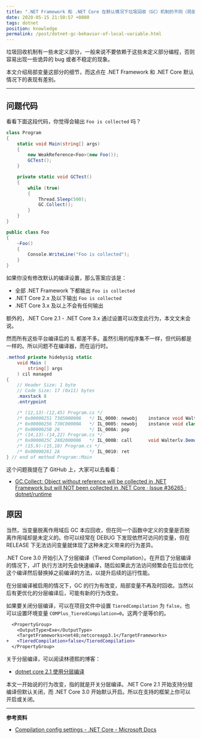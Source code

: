 ```yaml
---
title: ".NET Framework 和 .NET Core 在默认情况下垃圾回收（GC）机制的不同（局部变量部分）"
date: 2020-05-15 21:50:57 +0800
tags: dotnet
position: knowledge
permalink: /post/dotnet-gc-behavior-of-local-variable.html
---
```


垃圾回收机制有一些未定义部分，一般来说不要依赖于这些未定义部分编程，否则容易出现一些诡异的 bug 或者不稳定的现象。

本文介绍局部变量这部分的细节，而这点在 .NET Framework 和 .NET Core 默认情况下的表现有差别。

---

<div id="toc"></div>

## 问题代码

看看下面这段代码，你觉得会输出 `Foo is collected` 吗？

```csharp
class Program
{
    static void Main(string[] args)
    {
        new WeakReference<Foo>(new Foo());
        GCTest();
    }

    private static void GCTest()
    {
        while (true)
        {
            Thread.Sleep(500);
            GC.Collect();
        }
    }
}

public class Foo
{
    ~Foo()
    {
        Console.WriteLine("Foo is collected");
    }
}
```

如果你没有修改默认的编译设置，那么答案应该是：

- 全部 .NET Framework 下都输出 `Foo is collected`
- .NET Core 2.x 及以下输出 `Foo is collected`
- .NET Core 3.x 及以上不会有任何输出

额外的，.NET Core 2.1 - .NET Core 3.x 通过设置可以改变此行为，本文文末会说。

然而所有这些平台编译后的 IL 都差不多。虽然引用的程序集不一样，但代码都是一样的。所以问题不在编译器，而在运行时。

```csharp
.method private hidebysig static 
    void Main (
        string[] args
    ) cil managed 
{
    // Header Size: 1 byte
    // Code Size: 17 (0x11) bytes
    .maxstack 8
    .entrypoint

    /* (12,13)-(12,45) Program.cs */
    /* 0x00000251 7305000006   */ IL_0000: newobj    instance void Walterlv.Demo.Weak.Foo::.ctor()
    /* 0x00000256 730C00000A   */ IL_0005: newobj    instance void class [System.Runtime]System.WeakReference`1<class Walterlv.Demo.Weak.Foo>::.ctor(!0)
    /* 0x0000025B 26           */ IL_000A: pop
    /* (14,13)-(14,22) Program.cs */
    /* 0x0000025C 2802000006   */ IL_000B: call      void Walterlv.Demo.Weak.Program::GCTest()
    /* (15,9)-(15,10) Program.cs */
    /* 0x00000261 2A           */ IL_0010: ret
} // end of method Program::Main
```

这个问题我提在了 GitHub 上，大家可以去看看：

- [GC.Collect: Object without reference will be collected in .NET Framework but will NOT been collected in .NET Core · Issue #36265 · dotnet/runtime](https://github.com/dotnet/runtime/issues/36265)

## 原因

当然，当变量脱离作用域后 GC 本应回收，但在同一个函数中定义的变量是否脱离作用域却是未定义的。你可以经常在 DEBUG 下发现依然可访问的变量，但在 RELEASE 下无法访问变量就体现了这种未定义带来的行为差异。

.NET Core 3.0 开始引入了分层编译（Tiered Compilation）。在开启了分层编译的情况下，JIT 执行方法时先会快速编译，随后如果此方法访问频繁会在后台优化这个编译然后替换掉之前编译的方法，以提升后续的运行性能。

在分层编译被启用的情况下，GC 的行为有改变，局部变量不再及时回收。当然以后有更优化的分层编译后，可能有新的行为改变。

如果要关闭分层编译，可以在项目文件中设置 `TieredCompilation` 为 `false`，也可以设置环境变量 `COMPlus_TieredCompilation=0`。这两个是等价的。

```diff
  <PropertyGroup>
    <OutputType>Exe</OutputType>
    <TargetFrameworks>net48;netcoreapp3.1</TargetFrameworks>
+   <TieredCompilation>false</TieredCompilation>
  </PropertyGroup>
```

关于分层编译，可以阅读林德熙的博客：

- [dotnet core 2.1 使用分层编译](https://blog.lindexi.com/post/dotnet-core-2.1-%E4%BD%BF%E7%94%A8%E9%98%B6%E6%A2%AF%E7%BC%96%E8%AF%91.html)

本文一开始说的行为改变，指的就是开关分层编译。.NET Core 2.1 开始支持分层编译但默认关闭，而 .NET Core 3.0 开始默认开启。所以在支持的框架上你可以开启或关闭。

---

**参考资料**

- [Compilation config settings - .NET Core - Microsoft Docs](https://docs.microsoft.com/en-us/dotnet/core/run-time-config/compilation)

